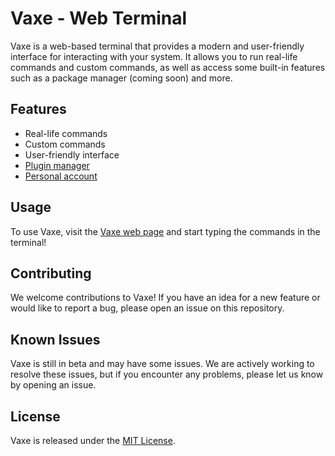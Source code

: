 # Vaxe - Web Terminal
Vaxe is a web-based terminal that provides a modern and user-friendly interface for interacting with your system. It allows you to run real-life commands and custom commands, as well as access some built-in features such as a package manager (coming soon) and more.

## Features
- Real-life commands
- Custom commands
- User-friendly interface
- [Plugin manager](https://github.com/Vaxe-dev/Terminal/wiki/TPM)
- [Personal account](https://github.com/Vaxe-dev/Terminal/wiki/Accounts)

## Usage
To use Vaxe, visit the [Vaxe web page](https://terminal.orielhaim.tk/) and start typing the commands in the terminal!

## Contributing
We welcome contributions to Vaxe! If you have an idea for a new feature or would like to report a bug, please open an issue on this repository.

## Known Issues
Vaxe is still in beta and may have some issues. We are actively working to resolve these issues, but if you encounter any problems, please let us know by opening an issue.

## License
Vaxe is released under the [MIT License](https://github.com/Vaxe-dev/Terminal/blob/main/LICENSE).